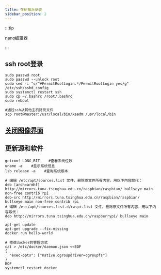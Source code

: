 ```yaml
---
title: 在树莓派安装
sidebar_position: 2
---
```


:::tip

[nano编辑器](https://blog.csdn.net/yupen_Bob/article/details/119984649)

:::

## ssh root登录

~~~shell
sudo passwd root
sudo passwd --unlock root
sudo sed -i "s/^#PermitRootLogin.*/PermitRootLogin yes/g" /etc/ssh/sshd_config
sudo systemctl restart ssh
sudo cp ~/.bashrc /root/.bashrc
sudo reboot

#通过ssh从其他主机拷贝文件
scp root@master:/usr/local/bin/keadm /usr/local/bin 
~~~



## [关闭图像界面](https://blog.csdn.net/ansinyu/article/details/117712610)



## 更新源和软件

~~~shell
getconf LONG_BIT    #查看系统位数
uname -a    #显示系统信息
lsb_release -a    #查询系统版本
~~~
~~~shell
# 编辑 /etc/apt/sources.list 文件，删除原文件所有内容，用以下内容取代：
deb [arch=armhf] http://mirrors.tuna.tsinghua.edu.cn/raspbian/raspbian/ bullseye main non-free contrib rpi
deb-src http://mirrors.tuna.tsinghua.edu.cn/raspbian/raspbian/ bullseye main non-free contrib rpi
# 编辑 /etc/apt/sources.list.d/raspi.list 文件，删除原文件所有内容，用以下内容取代：
deb http://mirrors.tuna.tsinghua.edu.cn/raspberrypi/ bullseye main
~~~


```shell
apt-get update
apt-get upgrade --fix-missing
docker run hello-world
```

~~~shell
# 修改docker的管理方式
cat > /etc/docker/daemon.json <<EOF
{
  "exec-opts": ["native.cgroupdriver=cgroupfs"]
}
EOF
systemctl restart docker
~~~

